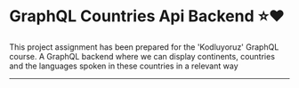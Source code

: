 # GraphQL Countries Api Backend :star::heart:

This project assignment has been prepared for the 'Kodluyoruz' GraphQL course. A GraphQL backend where we can display continents, countries and the languages ​​spoken in these countries in a relevant way

---


